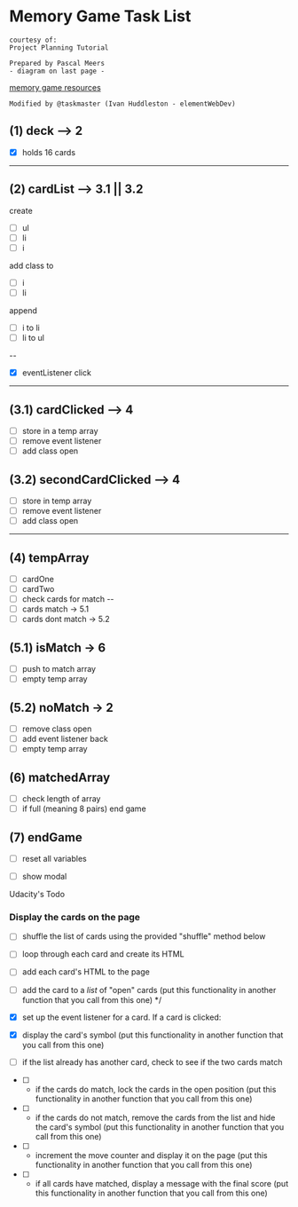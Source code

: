 # Memory Game Task List

    courtesy of:
    Project Planning Tutorial

    Prepared by Pascal Meers
    - diagram on last page -

[memory game resources](https://www.diigo.com/outliner/fii42b/Udacity-Memory-Game-Project-(project-%232)?key=dwj0y5x9cw)

    Modified by @taskmaster (Ivan Huddleston - elementWebDev)

<!-- Step 1  -->

## (1) deck --> 2

- [x] holds 16 cards

<!-- const deck = document.querySelector('.deck');


<!-- /*
// array of cards with similar icons next to each other for easier testing
const icons = [
    'fa-diamond',
    'fa-diamond',
    'fa-paper-plane-o',
    'fa-paper-plane-o',
    'fa-anchor',
    'fa-anchor',
    'fa-bolt',
    'fa-bolt',
    'fa-leaf',
    'fa-leaf',
    'fa-bicycle',
    'fa-bicycle',
    'fa-bomb',
    'fa-bomb',
    'fa-cube',
    'fa-cube'
];
 */ -->
---

<!-- Step 2 -->

## (2) cardList --> 3.1 || 3.2

create

- [ ] ul
- [ ] li
- [ ] i

<!--
/* function createCardList(card) {
    card.document.createElement('ul');
    card.document.createElement('li');
    card.document.createElement('i');
    console.log(card);
} */
-->

add class to
- [ ] i
- [ ] li

<!--
    card.classList.add(''); // add class to i
    card.classList.add(''); // add class to li
    console.log(card);

-->

append
- [ ] i to li
- [ ] li to ul

--
- [x] eventListener click


---

<!-- Step 3 -->
## (3.1) cardClicked --> 4

- [ ] store in a temp array
- [ ] remove event listener
- [ ] add class open

## (3.2) secondCardClicked --> 4

- [ ] store in temp array
- [ ] remove event listener
- [ ] add class open

---

<!-- Step 4 -->
## (4) tempArray

- [ ] cardOne
- [ ] cardTwo
- [ ] check cards for match
--
- [ ] cards match -> 5.1
- [ ] cards dont match -> 5.2

## (5.1) isMatch -> 6

- [ ] push to match array
- [ ] empty temp array

## (5.2) noMatch -> 2

- [ ] remove class open
- [ ] add event listener back
- [ ] empty temp array

## (6) matchedArray

- [ ] check length of array
- [ ] if full (meaning 8 pairs) end game

## (7) endGame

- [ ] reset all variables
- [ ] show modal


Udacity's Todo
### Display the cards on the page

 - [ ] shuffle the list of cards using the provided "shuffle" method below
 - [ ] loop through each card and create its HTML
 - [ ] add each card's HTML to the page



 - [ ] add the card to a *list* of "open" cards (put this functionality in another function that you call from this one) */

<!-- /*
function openCardList() {
    openCards = [];
    Array.from(card);
}
*/ -->

- [x] set up the event listener for a card. If a card is clicked:
- [x] display the card's symbol (put this functionality in another function that you call from this one)


- [ ] if the list already has another card, check to see if the two cards match
 * [ ]   + if the cards do match, lock the cards in the open position (put this functionality in another function that you call from this one)
 * [ ]   + if the cards do not match, remove the cards from the list and hide the card's symbol (put this functionality in another function that you call from this one)
 * [ ]   + increment the move counter and display it on the page (put this functionality in another function that you call from this one)
 * [ ]   + if all cards have matched, display a message with the final score (put this functionality in another function that you call from this one)

